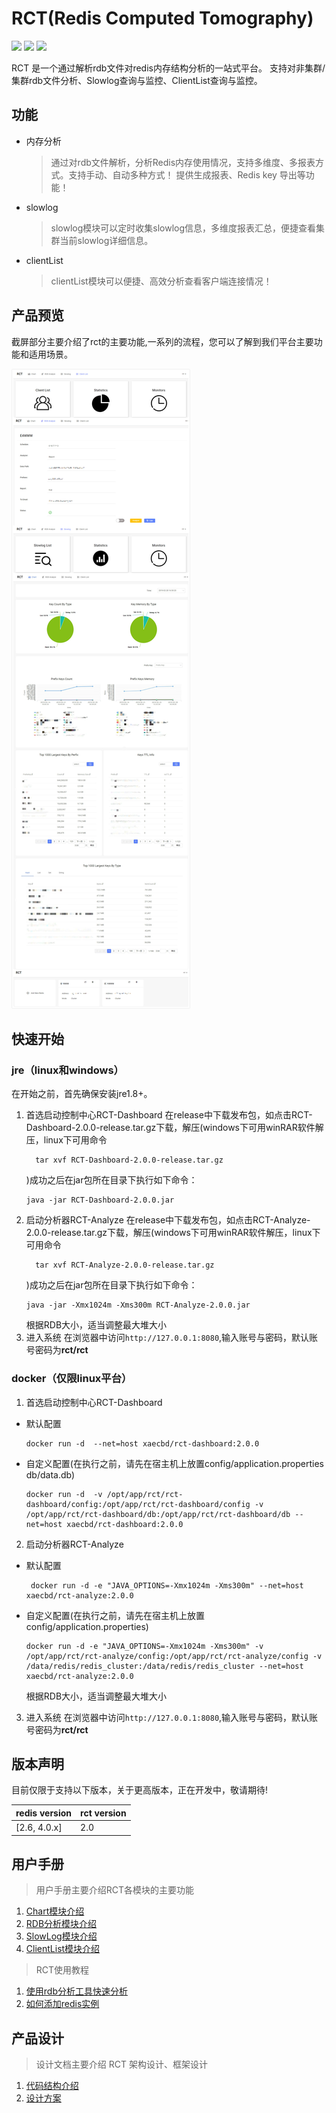 # RCT(Redis Computed Tomography)

![](https://img.shields.io/badge/redis-%3E%3D2.6.0-green.svg) ![](https://img.shields.io/badge/SpringCloud--lightgrey.svg) ![](https://img.shields.io/badge/build-passing-yellow.svg)

RCT 是一个通过解析rdb文件对redis内存结构分析的一站式平台。 支持对非集群/集群rdb文件分析、Slowlog查询与监控、ClientList查询与监控。


## 功能
- 内存分析

  >通过对rdb文件解析，分析Redis内存使用情况，支持多维度、多报表方式。支持手动、自动多种方式！
  >提供生成报表、Redis key 导出等功能！

- slowlog

  >slowlog模块可以定时收集slowlog信息，多维度报表汇总，便捷查看集群当前slowlog详细信息。
  
- clientList

  >clientList模块可以便捷、高效分析查看客户端连接情况！
   

## 产品预览
截屏部分主要介绍了rct的主要功能,一系列的流程，您可以了解到我们平台主要功能和适用场景。

![](./doc/screenshots/rct.jpg)
 
 ## 快速开始

 ### jre（linux和windows）
 在开始之前，首先确保安装jre1.8+。

1. 首选启动控制中心RCT-Dashboard
    在release中下载发布包，如点击RCT-Dashboard-2.0.0-release.tar.gz下载，解压(windows下可用winRAR软件解压，linux下可用命令
    ```
      tar xvf RCT-Dashboard-2.0.0-release.tar.gz
    ```
    )成功之后在jar包所在目录下执行如下命令：
   ```
   java -jar RCT-Dashboard-2.0.0.jar
   ```
2. 启动分析器RCT-Analyze
   在release中下载发布包，如点击RCT-Analyze-2.0.0-release.tar.gz下载，解压(windows下可用winRAR软件解压，linux下可用命令
    ```
      tar xvf RCT-Analyze-2.0.0-release.tar.gz
    ```
    )成功之后在jar包所在目录下执行如下命令：
   ```
   java -jar -Xmx1024m -Xms300m RCT-Analyze-2.0.0.jar
   ```
   根据RDB大小，适当调整最大堆大小
3. 进入系统
   在浏览器中访问```http://127.0.0.1:8080```,输入账号与密码，默认账号密码为**rct/rct**
 ### docker（仅限linux平台）
1. 首选启动控制中心RCT-Dashboard
  - 默认配置
    ```
    docker run -d  --net=host xaecbd/rct-dashboard:2.0.0
    ```
  - 自定义配置(在执行之前，请先在宿主机上放置config/application.properties db/data.db)
    ```
    docker run -d  -v /opt/app/rct/rct-dashboard/config:/opt/app/rct/rct-dashboard/config -v /opt/app/rct/rct-dashboard/db:/opt/app/rct/rct-dashboard/db --net=host xaecbd/rct-dashboard:2.0.0
    ```
2. 启动分析器RCT-Analyze
  - 默认配置
    ```
     docker run -d -e "JAVA_OPTIONS=-Xmx1024m -Xms300m" --net=host xaecbd/rct-analyze:2.0.0
    ```
  - 自定义配置(在执行之前，请先在宿主机上放置config/application.properties)
    ```
    docker run -d -e "JAVA_OPTIONS=-Xmx1024m -Xms300m" -v /opt/app/rct/rct-analyze/config:/opt/app/rct/rct-analyze/config -v /data/redis/redis_cluster:/data/redis/redis_cluster --net=host xaecbd/rct-analyze:2.0.0
    ```
    根据RDB大小，适当调整最大堆大小
3. 进入系统
   在浏览器中访问```http://127.0.0.1:8080```,输入账号与密码，默认账号密码为**rct/rct**
## 版本声明
目前仅限于支持以下版本，关于更高版本，正在开发中，敬请期待!

redis version|rct version
---|---
[2.6, 4.0.x]|2.0
## 用户手册
> 用户手册主要介绍RCT各模块的主要功能

1. [Chart模块介绍](./doc/Chart模块介绍.md)
2. [RDB分析模块介绍](./doc/如何使用RDB分析工具.md)
3. [SlowLog模块介绍](./doc/如何使用slowlog分析工具.md)
4. [ClientList模块介绍](./doc/如何使用clientList分析工具.md)

> RCT使用教程
1. [使用rdb分析工具快速分析](./doc/如何快速使用RDB分析工具进行分析.md)
2. [如何添加redis实例](./doc/如何增加redis实例.md)


## 产品设计
> 设计文档主要介绍 RCT 架构设计、框架设计

  1. [代码结构介绍](./doc/代码结构介绍.md) 
  2. [设计方案](./doc/设计方案.md) 
